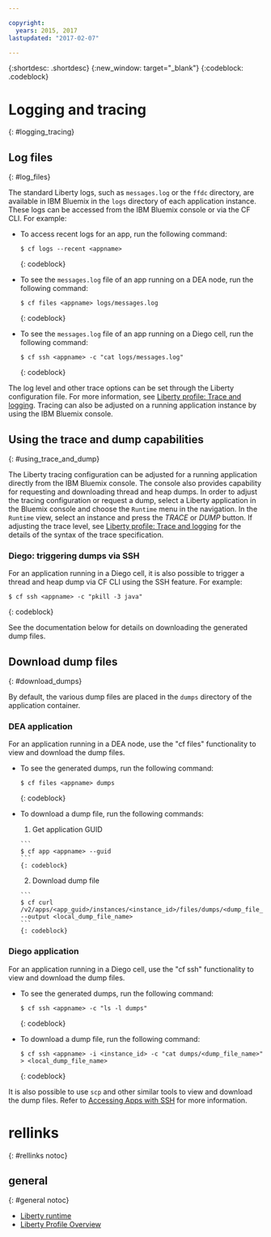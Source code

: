 ```yaml
---

copyright:
  years: 2015, 2017
lastupdated: "2017-02-07"

---
```


{:shortdesc: .shortdesc}
{:new_window: target="_blank"}
{:codeblock: .codeblock}

# Logging and tracing
{: #logging_tracing}

## Log files
{: #log_files}

The standard Liberty logs, such as `messages.log` or the `ffdc` directory, are available in IBM Bluemix in the `logs` directory of each application instance. These logs can be accessed from the IBM Bluemix console or via the CF CLI. For example:

* To access recent logs for an app, run the following command:

  ```
  $ cf logs --recent <appname>
  ```
  {: codeblock}

* To see the `messages.log` file of an app running on a DEA node, run the following command:

  ```
  $ cf files <appname> logs/messages.log
  ```
  {: codeblock}

* To see the `messages.log` file of an app running on a Diego cell, run the following command:

  ```
  $ cf ssh <appname> -c "cat logs/messages.log"
  ```
  {: codeblock}

The log level and other trace options can be set through the Liberty configuration file. For more information, see [Liberty profile: Trace and logging](http://www.ibm.com/support/knowledgecenter/SSEQTP_liberty/com.ibm.websphere.wlp.doc/ae/rwlp_logging.html). Tracing can also be adjusted on a running application instance by using the IBM Bluemix console.

## Using the trace and dump capabilities
{: #using_trace_and_dump}

The Liberty tracing configuration can be adjusted for a running application directly from the IBM Bluemix console. The console also provides capability for requesting and downloading thread and heap dumps. In order to adjust the tracing configuration or request a dump, select a Liberty application in the Bluemix console and choose the `Runtime` menu in the navigation. In the `Runtime` view, select an instance and press the *TRACE* or *DUMP* button. If adjusting the trace level, see [Liberty profile: Trace and logging](http://www.ibm.com/support/knowledgecenter/SSEQTP_liberty/com.ibm.websphere.wlp.doc/ae/rwlp_logging.html) for the details of the syntax of the trace specification.

### Diego: triggering dumps via SSH

For an application running in a Diego cell, it is also possible to trigger a thread and heap dump via CF CLI using the SSH feature. For example:

```
$ cf ssh <appname> -c "pkill -3 java"
```
{: codeblock}

See the documentation below for details on downloading the generated dump files.

## Download dump files
{: #download_dumps}

By default, the various dump files are placed in the `dumps` directory of the application container.

### DEA application

For an application running in a DEA node, use the "cf files" functionality to view and download the dump files.

* To see the generated dumps, run the following command:

  ```
  $ cf files <appname> dumps
  ```
  {: codeblock}

* To download a dump file, run the following commands:
  
    1. Get application GUID

      ```
      $ cf app <appname> --guid
      ```
      {: codeblock}

    2. Download dump file

      ```
      $ cf curl /v2/apps/<app_guid>/instances/<instance_id>/files/dumps/<dump_file_name> --output <local_dump_file_name>
      ```
      {: codeblock}

### Diego application

For an application running in a Diego cell, use the "cf ssh" functionality to view and download the dump files.

* To see the generated dumps, run the following command:

  ```
  $ cf ssh <appname> -c "ls -l dumps"
  ```
  {: codeblock}

* To download a dump file, run the following command:

  ```
  $ cf ssh <appname> -i <instance_id> -c "cat dumps/<dump_file_name>" > <local_dump_file_name>
  ```
  {: codeblock}

It is also possible to use `scp` and other similar tools to view and download the dump files. Refer to [Accessing Apps with SSH](https://docs.cloudfoundry.org/devguide/deploy-apps/ssh-apps.html) for more information.

# rellinks
{: #rellinks notoc}
## general
{: #general notoc}
* [Liberty runtime](index.html)
* [Liberty Profile Overview](http://www-01.ibm.com/support/knowledgecenter/SSAW57_8.5.5/com.ibm.websphere.wlp.nd.doc/ae/cwlp_about.html)

